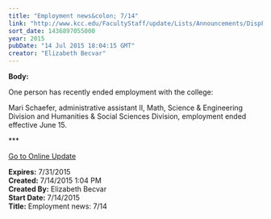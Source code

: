 ```yaml
---
title: "Employment news&colon; 7/14"
link: "http://www.kcc.edu/FacultyStaff/update/Lists/Announcements/DispForm.aspx?ID=1981"
sort_date: 1436897055000
year: 2015
pubDate: "14 Jul 2015 18:04:15 GMT"
creator: "Elizabeth Becvar"
---
```


<div><b>Body:</b> <div class="ExternalClassD0B2B7B980F14696A007DF4791E2F8DB"><p>​One person has recently ended employment with the college:</p>
<p>Mari Schaefer, administrative assistant II, Math, Science &amp; Engineering Division and Humanities &amp; Social Sciences Division, employment ended effective June 15.</p>
<p>***</p>
<p><a href="/FacultyStaff/update/Pages/dailyupdate.aspx">Go to Online Update</a></p></div></div>
<div><b>Expires:</b> 7/31/2015</div>
<div><b>Created:</b> 7/14/2015 1:04 PM</div>
<div><b>Created By:</b> Elizabeth Becvar</div>
<div><b>Start Date:</b> 7/14/2015</div>
<div><b>Title:</b> Employment news: 7/14</div>
